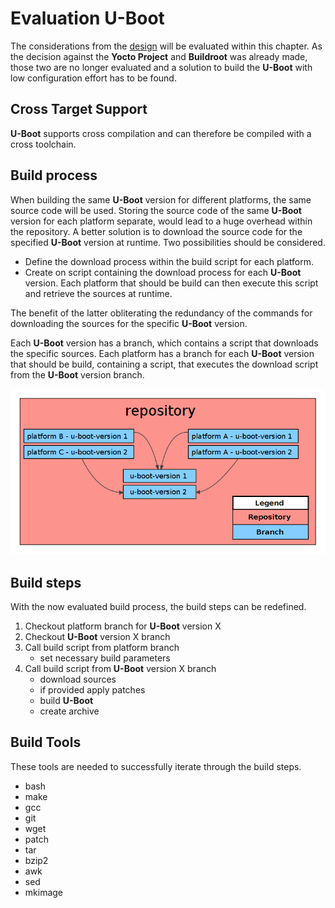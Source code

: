# Evaluation U-Boot
The considerations from the [design](../design/bootloader.md) will be evaluated
within this chapter. As the decision against the **Yocto Project** and
**Buildroot** was already made, those two are no longer evaluated and a solution
to build the **U-Boot** with low configuration effort has to be found.

## Cross Target Support
**U-Boot** supports cross compilation and can therefore be compiled with a
cross toolchain.

## Build process 
When building the same **U-Boot** version for different platforms, the same
source code will be used. Storing the source code of the same **U-Boot** version
for each platform separate, would lead to a huge overhead within the repository.
A better solution is to download the source code for the specified **U-Boot**
version at runtime. Two possibilities should be considered.

* Define the download process within the build script for each platform.
* Create on script containing the download process for each **U-Boot** version.
  Each platform that should be build can then execute this script and retrieve
  the sources at runtime.

The benefit of the latter obliterating the redundancy of the commands for
downloading the sources for the specific **U-Boot** version. 

Each **U-Boot** version has a branch, which contains a script that downloads the
specific sources. Each platform has a branch for each **U-Boot** version that
should be build, containing a script, that executes the download script from the
**U-Boot** version branch.

[![Structure](background/evaluation/img/eval_uboot.png)](background/evaluation/img/eval_uboot.png)

## Build steps
With the now evaluated build process, the build steps can be redefined.

1. Checkout platform branch for **U-Boot** version X
1. Checkout **U-Boot** version X branch
1. Call build script from platform branch
    * set necessary build parameters
1. Call build script from **U-Boot** version X branch
    * download sources
    * if provided apply patches
    * build **U-Boot**
    * create archive

## Build Tools
These tools are needed to successfully iterate through the build steps.

* bash
* make 
* gcc
* git
* wget
* patch
* tar
* bzip2
* awk
* sed
* mkimage

